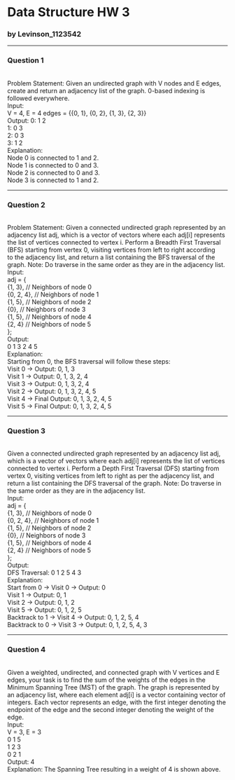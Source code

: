 # Data Structure HW 3
### by Levinson_1123542
---
### Question 1
<br>
Problem Statement:
Given an undirected graph with V nodes and E edges, create and return an adjacency list of the graph. 0-based indexing is followed everywhere.
<br>
Input:
<br>
V = 4, E = 4
edges = {{0, 1}, {0, 2}, {1, 3}, {2, 3}}
<br>
Output:
0: 1 2 
<br>
1: 0 3
<br>
2: 0 3
<br>
3: 1 2
<br>
Explanation:
<br>
Node 0 is connected to 1 and 2.
<br>
Node 1 is connected to 0 and 3.
<br>
Node 2 is connected to 0 and 3.
<br>
Node 3 is connected to 1 and 2.
<br>

---
### Question 2
<br>
Problem Statement:
Given a connected undirected graph represented by an adjacency list adj, which is a vector of vectors where each adj[i] represents the list of vertices connected to vertex i. Perform a Breadth First Traversal (BFS) starting from vertex 0, visiting vertices from left to right according to the adjacency list, and return a list containing the BFS traversal of the graph.
Note: Do traverse in the same order as they are in the adjacency list.
<br>
Input:
<br>
adj = {
<br>
    {1, 3},       // Neighbors of node 0
    <br>
    {0, 2, 4},    // Neighbors of node 1
    <br>
    {1, 5},       // Neighbors of node 2
    <br>
    {0},          // Neighbors of node 3
    <br>
    {1, 5},       // Neighbors of node 4
    <br>
    {2, 4}        // Neighbors of node 5
    <br>
};
<br>
Output:
<br>
0 1 3 2 4 5
<br>
Explanation: 
<br>
Starting from 0, the BFS traversal will follow these steps: 
<br>
Visit 0 → Output: 0, 1, 3
<br>
Visit 1  → Output: 0, 1, 3, 2, 4
<br>
Visit 3  → Output: 0, 1, 3, 2, 4
<br>
Visit 2  → Output: 0, 1, 3, 2, 4, 5
<br>
Visit 4  → Final Output: 0, 1, 3, 2, 4, 5
<br>
Visit 5  → Final Output: 0, 1, 3, 2, 4, 5
<br>

---
### Question 3
<br>
Given a connected undirected graph represented by an adjacency list adj, which is a vector of vectors where each adj[i] represents the list of vertices connected to vertex i. Perform a Depth First Traversal (DFS) starting from vertex 0, visiting vertices from left to right as per the adjacency list, and return a list containing the DFS traversal of the graph.
Note: Do traverse in the same order as they are in the adjacency list.
<br>
Input:
<br>
adj = {
<br>
        {1, 3},    // Neighbors of node 0
        <br>
        {0, 2, 4}, // Neighbors of node 1
        <br>
        {1, 5},    // Neighbors of node 2
        <br>
        {0},       // Neighbors of node 3
        <br>
        {1, 5},    // Neighbors of node 4
        <br>
        {2, 4}     // Neighbors of node 5
        <br>
    };
<br>
Output:
<br>
DFS Traversal: 0 1 2 5 4 3 
<br>
Explanation:
<br>
Start from 0 → Visit 0 → Output: 0
<br>
Visit 1 → Output: 0, 1
<br>
Visit 2 → Output: 0, 1, 2
<br>
Visit 5 → Output: 0, 1, 2, 5
<br>
Backtrack to 1 → Visit 4 → Output: 0, 1, 2, 5, 4
<br>
Backtrack to 0 → Visit 3 → Output: 0, 1, 2, 5, 4, 3
<br>

---
### Question 4
<br>
Given a weighted, undirected, and connected graph with V vertices and E edges, your task is to find the sum of the weights of the edges in the Minimum Spanning Tree (MST) of the graph. The graph is represented by an adjacency list, where each element adj[i] is a vector containing vector of integers. Each vector represents an edge, with the first integer denoting the endpoint of the edge and the second integer denoting the weight of the edge.
<br>
Input:
<br>
V = 3, E = 3
<br>
0 1 5
<br>
1 2 3
<br>
0 2 1
<br>
Output:
4
<br>
Explanation:
The Spanning Tree resulting in a weight of 4 is shown above.
